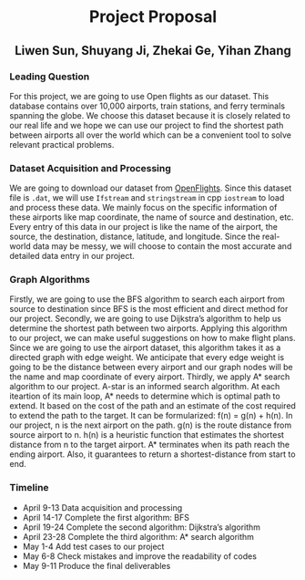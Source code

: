 <h1 align="center">Project Proposal</h1>
<h2 align="center">Liwen Sun, Shuyang Ji, Zhekai Ge, Yihan Zhang</h2>

### Leading Question
For this project, we are going to use Open flights as our dataset. This database contains over 10,000 airports, train stations, and ferry terminals spanning the globe. We choose this dataset because it is closely related to our real life and we hope we can use our project to find the shortest path between airports all over the world which can be a convenient tool to solve relevant practical problems.
### Dataset Acquisition and Processing
We are going to download our dataset from [OpenFlights](https://openflights.org/data.html). Since this dataset file is `.dat`, we will use `Ifstream` and `stringstream` in cpp `iostream` to load and process these data. We mainly focus on the specific information of these airports like map coordinate, the name of source and destination, etc. Every entry of this data in our project is like the name of the airport, the source, the destination, distance, latitude, and longitude. Since the real-world data may be messy, we will choose to contain the most accurate and detailed data entry in our project.
### Graph Algorithms
Firstly, we are going to use the BFS algorithm to search each airport from source to destination since BFS is the most efficient and direct method for our project.
Secondly, we are going to use Dijkstra’s algorithm to help us determine the shortest path between two airports. Applying this algorithm to our project, we can make useful suggestions on how to make flight plans. Since we are going to use the airport dataset, this algorithm takes it as a directed graph with edge weight. We anticipate that every edge weight is going to be the distance between every airport and our graph nodes will be the name and map coordinate of every airport.
Thirdly, we apply A* search algorithm to our project. A-star is an informed search algorithm. At each iteartion of its main loop, A* needs to determine which is optimal path to extend. It based on the cost of the path and an estimate of the cost required to extend the path to the target. It can be formularized: f(n) = g(n) + h(n). In our project, n is the next airport on the path. g(n) is the route distance from source airport to n. h(n) is a heuristic function that estimates the shortest distance from n to the target airport. A* terminates when its path reach the ending airport. Also, it guarantees to return a shortest-distance from start to end.



### Timeline
- April 9-13 			Data acquisition and processing
- April 14-17 	      Complete the first algorithm: BFS
- April 19-24           Complete the second algorithm: Dijkstra’s algorithm
- April 23-28           Complete the third algorithm: A* search algorithm
- May 1-4                Add test cases to our project
- May 6-8                Check mistakes and improve the readability of codes
- May 9-11              Produce the final deliverables
